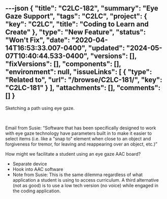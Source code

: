 ---json
{
  "title": "C2LC-182",
  "summary": "Eye Gaze Support",
  "tags": "C2LC",
  "project": {
    "key": "C2LC",
    "title": "Coding to Learn and Create"
  },
  "type": "New Feature",
  "status": "Won't Fix",
  "date": "2020-04-14T16:53:33.007-0400",
  "updated": "2024-05-07T10:40:44.533-0400",
  "versions": [],
  "fixVersions": [],
  "components": [],
  "environment": null,
  "issueLinks": [
    {
      "type": "Related to",
      "url": "/browse/C2LC-181/",
      "key": "C2LC-181"
    }
  ],
  "attachments": [],
  "comments": []
}
---
Sketching a path using eye gaze.

 

Email from Susie: “Software that has been specifically designed to work with eye gaze technology have parameters built in to make it easier to select items (i.e. like a "snap to" element when close to an object and forgiveness for tremor, for leaving and reappearing over an object, etc.)”

How might we facilitate a student using an eye gaze AAC board?

* Separate device
* Hook into AAC software
* Note from Susie: This is the same dilemma regardless of what application a student is using to access curriculum. A third alternative (not as good) is to use a low tech version (no voice) while engaged in the coding application.

        